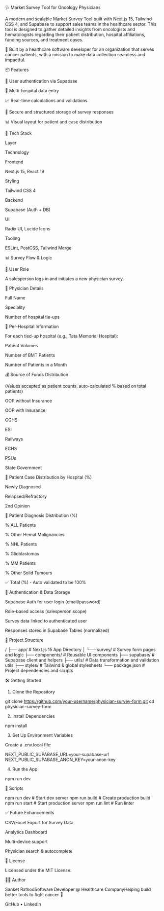 🩺 Market Survey Tool for Oncology Physicians

A modern and scalable Market Survey Tool built with Next.js 15, Tailwind CSS 4, and Supabase to support sales teams in the healthcare sector. This tool is designed to gather detailed insights from oncologists and hematologists regarding their patient distribution, hospital affiliations, funding sources, and treatment cases.

📌 Built by a healthcare software developer for an organization that serves cancer patients, with a mission to make data collection seamless and impactful.

📦 Features

👤 User authentication via Supabase

🏥 Multi-hospital data entry

📈 Real-time calculations and validations

💾 Secure and structured storage of survey responses

📊 Visual layout for patient and case distribution

🚀 Tech Stack

Layer

Technology

Frontend

Next.js 15, React 19

Styling

Tailwind CSS 4

Backend

Supabase (Auth + DB)

UI

Radix UI, Lucide Icons

Tooling

ESLint, PostCSS, Tailwind Merge

📊 Survey Flow & Logic

👤 User Role

A salesperson logs in and initiates a new physician survey.

📝 Physician Details

Full Name

Speciality

Number of hospital tie-ups

🏥 Per-Hospital Information

For each tied-up hospital (e.g., Tata Memorial Hospital):

Patient Volumes

Number of BMT Patients

Number of Patients in a Month

💰 Source of Funds Distribution

(Values accepted as patient counts, auto-calculated % based on total patients)

OOP without Insurance

OOP with Insurance

CGHS

ESI

Railways

ECHS

PSUs

State Government

🔎 Patient Case Distribution by Hospital (%)

Newly Diagnosed

Relapsed/Refractory

2nd Opinion

🧬 Patient Diagnosis Distribution (%)

% ALL Patients

% Other Hemat Malignancies

% NHL Patients

% Glioblastomas

% MM Patients

% Other Solid Tumours

✅ Total (%) - Auto validated to be 100%

🔐 Authentication & Data Storage

Supabase Auth for user login (email/password)

Role-based access (salesperson scope)

Survey data linked to authenticated user

Responses stored in Supabase Tables (normalized)

📁 Project Structure

/
├── app/                   # Next.js 15 App Directory
│   └── survey/            # Survey form pages and logic
├── components/            # Reusable UI components
├── supabase/              # Supabase client and helpers
├── utils/                 # Data transformation and validation utils
├── styles/                # Tailwind & global stylesheets
└── package.json           # Project dependencies and scripts

🛠️ Getting Started

1. Clone the Repository

git clone https://github.com/your-username/physician-survey-form.git
cd physician-survey-form

2. Install Dependencies

npm install

3. Set Up Environment Variables

Create a .env.local file:

NEXT_PUBLIC_SUPABASE_URL=your-supabase-url
NEXT_PUBLIC_SUPABASE_ANON_KEY=your-anon-key

4. Run the App

npm run dev

🧪 Scripts

npm run dev     # Start dev server
npm run build   # Create production build
npm run start   # Start production server
npm run lint    # Run linter

✅ Future Enhancements

CSV/Excel Export for Survey Data

Analytics Dashboard

Multi-device support

Physician search & autocomplete

📄 License

Licensed under the MIT License.

🙋‍♂️ Author

Sanket RathodSoftware Developer @ Healthcare CompanyHelping build better tools to fight cancer 🧬

GitHub • LinkedIn

